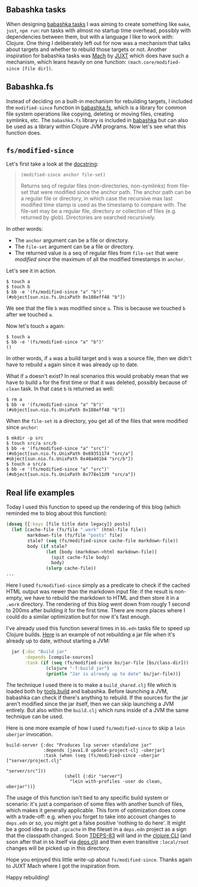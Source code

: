 ## Babashka tasks

When designing [babashka tasks](https://book.babashka.org/#tasks) I was aiming
to create something like `make`, `just`, `npm run`: run tasks with almost no
startup time overhead, possibly with dependencies between them, but with a
language I like to work with: Clojure. One thing I deliberately left out for now
was a mechanism that talks about targets and whether to rebuild those targets or
not. Another inspiration for babashka tasks was
[Mach](https://github.com/juxt/mach) by [JUXT](https://www.juxt.pro/) which does
have such a mechanism, which leans heavily on one function:
`(mach.core/modified-since [file dir])`.

## Babashka.fs

Instead of deciding on a built-in mechanism for rebuilding targets, I included
the `modified-since` function in [babashka.fs](https://github.com/babashka/fs),
which is a library for common file system operations like copying, deleting or
moving files, creating symlinks, etc. The `babashka.fs` library is included in
[babashka](https://babashka.org/) but can also be used as a library within
Clojure JVM programs. Now let's see what this function does.

## `fs/modified-since`

Let's first take a look at the [docstring](https://babashka.org/fs/babashka.fs.html#var-modified-since):

> `(modified-since anchor file-set)`
>
> Returns seq of regular files (non-directories, non-symlinks) from file-set
  that were modified since the anchor path.  The anchor path can be a regular file
  or directory, in which case the recursive max last modified time stamp is used
  as the timestamp to compare with.  The file-set may be a regular file, directory
  or collection of files (e.g. returned by glob). Directories are searched
  recursively.

In other words:

- The `anchor` argument can be a file or directory.
- The `file-set` argument can be a file or directory.
- The returned value is a seq of regular files from `file-set` that were
  _modified since_ the maximum of all the modified timestamps in `anchor`.

Let's see it in action.

```
$ touch a
$ touch b
$ bb -e '(fs/modified-since "a" "b")'
(#object[sun.nio.fs.UnixPath 0x108eff48 "b"])
```

We see that the file `b` was modified since `a`. This is because we touched
`b` after we touched `a`.

Now let's touch `a` again:

```
$ touch a
$ bb -e '(fs/modified-since "a" "b")'
()
```

In other words, if `a` was a build target and `b` was a source file, then we
didn't have to rebuild `a` again since it was already up to date.

What if `a` doesn't exist? In real scenarios this would probably mean that we
have to build `a` for the first time or that it was deleted, possibly because of
`clean` task. In that case `b` is returned as well:

```
$ rm a
$ bb -e '(fs/modified-since "a" "b")'
(#object[sun.nio.fs.UnixPath 0x108eff48 "b"])
```

When the `file-set` is a directory, you get all of the files that were modified since `anchor`:

```
$ mkdir -p src
$ touch src/a src/b
$ bb -e '(fs/modified-since "a" "src")'
(#object[sun.nio.fs.UnixPath 0x69351174 "src/a"] #object[sun.nio.fs.UnixPath 0x40a401b4 "src/b"])
$ touch a src/a
$ bb -e '(fs/modified-since "a" "src")'
(#object[sun.nio.fs.UnixPath 0x778e11d9 "src/a"])
```

## Real life examples

Today I used this function to speed up the rendering of this blog (which
reminded me to blog about this function):

``` clojure
(doseq [{:keys [file title date legacy]} posts]
  (let [cache-file (fs/file ".work" (html-file file))
        markdown-file (fs/file "posts" file)
        stale? (seq (fs/modified-since cache-file markdown-file))
        body (if stale?
               (let [body (markdown->html markdown-file)]
                 (spit cache-file body)
                 body)
               (slurp cache-file))
...
```

Here I used `fs/modified-since` simply as a predicate to check if the cached
HTML output was newer than the markdown input file: if the result is non-empty,
we have to rebuild the markdown to HTML and then store it in a `.work`
directory. The rendering of this blog went down from rougly 1 second to 200ms
after building it for the first time. There are more places where I
could do a similar optimization but for now it's fast enough.

I've already used this function several times in `bb.edn` tasks file to speed up
Clojure
builds. [Here](https://github.com/clj-easy/graal-build-time/blob/130819a1d953f5864b8ef3d273997dfa014860c2/bb.edn#L30)
is an example of not rebuilding a jar file when it's already up to date, without
starting a JVM:


``` clojure
  jar {:doc "Build jar"
       :depends [compile-sources]
       :task (if (seq (fs/modified-since bs/jar-file [bs/class-dir]))
               (clojure "-T:build jar")
               (println "Jar is already up to date" bs/jar-file))}
```

The technique I used there is to make a `build_shared.clj` file which is loaded
both by [tools.build](https://github.com/clojure/tools.build) and babashka.
Before launching a JVM, babashka can check if there's anything to rebuild. If
the sources for the jar aren't modified since the jar itself, then we can skip
launching a JVM entirely. But also within the `build.clj` which runs inside of a
JVM the same technique can be used.

Here is one more example of how I used `fs/modified-since` to skip a `lein uberjar` invocation.

```
build-server {:doc "Produces lsp server standalone jar"
              :depends [java1.8 update-project-clj -uberjar]
              :task (when (seq (fs/modified-since -uberjar ["server/project.clj"
                                                            "server/src"]))
                      (shell {:dir "server"}
                        "lein with-profiles -user do clean, uberjar"))}
```

The usage of this function isn't tied to any specific build system or scenario:
it's just a comparison of some files with another bunch of files, which makes it
generally applicable. This form of optimization does come with a trade-off:
e.g. when you forget to take into account changes to `deps.edn` or so, you might
get a false positive 'nothing to do here'. It might be a good idea to put
`.cpcache` in the fileset in a `deps.edn` project as a sign that the classpath
changed. Soon [TDEPS-83](https://clojure.atlassian.net/browse/TDEPS-83) will
land in the [clojure CLI](https://clojure.org/guides/deps_and_cli) (and soon
after that in `bb` itself via [deps.clj](https://github.com/borkdude/deps.clj))
and then even transitive `:local/root` changes will be picked up in this
directory.

Hope you enjoyed this little write-up about `fs/modified-since`. Thanks again to
JUXT Mach where I got the inspiration from.

Happy rebuilding!
